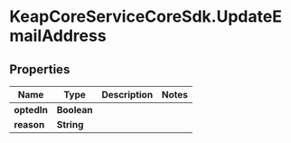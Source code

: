 # KeapCoreServiceCoreSdk.UpdateEmailAddress

## Properties

Name | Type | Description | Notes
------------ | ------------- | ------------- | -------------
**optedIn** | **Boolean** |  | 
**reason** | **String** |  | 


